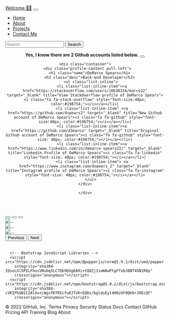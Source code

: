<!DOCTYPE html>
<html lang="en">

<head>
  <!-- Required meta tags -->
  <meta charset="utf-8" />
  <meta name="viewport" content="width=device-width, initial-scale=1, shrink-to-fit=no" />
  <script src="https://kit.fontawesome.com/38cfa0f512.js" crossorigin="anonymous"></script>
  <!-- Bootstrap CSS v5.0.2 -->
  <link rel="stylesheet" href="https://cdn.jsdelivr.net/npm/bootstrap@5.0.2/dist/css/bootstrap.min.css"
    integrity="sha384-EVSTQN3/azprG1Anm3QDgpJLIm9Nao0Yz1ztcQTwFspd3yD65VohhpuuCOmLASjC" crossorigin="anonymous" />

<title>Home</title>
    <nav class="navbar navbar-expand-lg navbar-dark bg-dark">
      <div class="container-fluid">
        <a class="navbar-brand" href="#">Welcome 👋🏿</a>
        <button class="navbar-toggler" type="button" data-bs-toggle="collapse" data-bs-target="#navbarSupportedContent"
          aria-controls="navbarSupportedContent" aria-expanded="false" aria-label="Toggle navigation">
          <span class="navbar-toggler-icon"></span>
        </button>
        <div class="collapse navbar-collapse" id="navbarSupportedContent">
          <ul class="navbar-nav me-auto mb-2 mb-lg-0">
            <li class="nav-item">
              <a class="nav-link active" aria-current="page" href="/">Home</a>
            </li>
            <li class="nav-item">
              <a class="nav-link" href="/about">About</a>
            </li>
            <li class="nav-item">
              <a class="nav-link" href="/projects">Projects</a>
            </li>
            <li class="nav-item">
              <a class="nav-link" href="/contact">Contact Me</a>
            </li>
          </ul>
          <form class="d-flex">
            <input class="form-control me-2" type="search" placeholder="Search" aria-label="Search" />
            <button class="btn btn-outline-success" type="submit">
              Search
            </button>
          </form>
        </div>
      </div>
    </nav>    
  </head>

<body>
  <header class="text-center">
    <div class="alert alert-dark alert-dismissible fade show" role="alert">
      <strong>Yes, I know there are 2 Github accounts listed below.</strong> 
      <button type="button" class="btn-close" data-bs-dismiss="alert" aria-label="Close"></button>
    </div>

    <div class="container">
      <div class="profile-content pull-left">
        <h1 class="name">DeMarco Spears</h1>
        <h2 class="desc">Back-end Developer</h2>
         <ul class="list-inline">
          <li class="list-inline-item"><a href="https://stackoverflow.com/users/10630334/marco22" target="_blank" title="View StackOverflow profile of DeMarco Spears"><i class="fa fa-stack-overflow" style="font-size:40px; color:#198754;"></i></a></li>|
          <li class="list-inline-item" ><a href="https://github.com/dspears2" target="_blank" title="New Github account of DeMarco Spears"><i class="fa fa-github" style="font-size:40px; color:#198754;"></i></a></li>|
          <li class="list-inline-item"><a href="https://github.com/d3marco" target="_blank" title="Original Github account of DeMarco Spears"><i class="fa fa-github" style="font-size: 40px; color:#198754;"></i></a></li>|
          <li class="list-inline-item"><a href="https://www.linkedin.com/in/demarco-spears22/" target="_blank" title="Linkedin Profile of DeMarco Spears"><i class="fa fa-linkedin" style="font-size: 40px; color:#198754;"></i></a></li>|
          <li class="list-inline-item"> <a href="https://www.instagram.com/dspears_2" target="_blank" title="Instagram profile of DeMarco Spears"><i class="fa fa-instagram" style="font-size: 40px; color:#198754;"></i></a></li>
         </ul>
    </div>
          
    </div>
  </header>
  
  </div>
  <div class="container-fluid my-3 px-0">
    <div id="carouselExampleSlidesOnly" class="carousel slide px-0" data-bs-ride="carousel">
      <div class="carousel-inner">
        <div id="carouselExampleIndicators" class="carousel slide" data-bs-ride="carousel">
          <div class="carousel-indicators">
            <button type="button" data-bs-target="#carouselExampleIndicators" data-bs-slide-to="0" class="active"
              aria-current="true" aria-label="Slide 1"></button>
            <button type="button" data-bs-target="#carouselExampleIndicators" data-bs-slide-to="1"
              aria-label="Slide 2"></button>
            <button type="button" data-bs-target="#carouselExampleIndicators" data-bs-slide-to="2"
              aria-label="Slide 3"></button>
          </div>
          <div class="carousel-inner">
            <div class="carousel-item active">
              <img src="https://source.unsplash.com/1900x900/?tech" class="d-block w-100" alt="...">
            </div>
            <div class="carousel-item">
              <img src="https://source.unsplash.com/1900x900/?javascript" class="d-block w-100" alt="...">
            </div>
            <div class="carousel-item">
              <img src="https://source.unsplash.com/1900x900/?blockchain,cyptocurrency,nft" class="d-block w-100"
                alt="...">
            </div>
          </div>
          <button class="carousel-control-prev" type="button" data-bs-target="#carouselExampleIndicators"
            data-bs-slide="prev">
            <span class="carousel-control-prev-icon" aria-hidden="true"></span>
            <span class="visually-hidden">Previous</span>
          </button>
          <button class="carousel-control-next" type="button" data-bs-target="#carouselExampleIndicators"
            data-bs-slide="next">
            <span class="carousel-control-next-icon" aria-hidden="true"></span>
            <span class="visually-hidden">Next</span>
          </button>
        </div>
      </div>
      <br>
      <div class="container">

      <!-- Bootstrap JavaScript Libraries -->
      <script src="https://cdn.jsdelivr.net/npm/@popperjs/core@2.9.2/dist/umd/popper.min.js"
        integrity="sha384-IQsoLXl5PILFhosVNubq5LC7Qb9DXgDA9i+tQ8Zj3iwWAwPtgFTxbJ8NT4GN1R8p"
        crossorigin="anonymous"></script>
      <script src="https://cdn.jsdelivr.net/npm/bootstrap@5.0.2/dist/js/bootstrap.min.js"
        integrity="sha384-cVKIPhGWiC2Al4u+LWgxfKTRIcfu0JTxR+EQDz/bgldoEyl4H0zUF0QKbrJ0EcQF"
        crossorigin="anonymous"></script>
</body>

</html>
© 2022 GitHub, Inc.
Terms
Privacy
Security
Status
Docs
Contact GitHub
Pricing
API
Training
Blog
About
